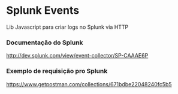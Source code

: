 # Splunk Events

Lib Javascript para criar logs no Splunk via HTTP

### Documentação do Splunk
http://dev.splunk.com/view/event-collector/SP-CAAAE6P

### Exemplo de requisição pro Splunk
https://www.getpostman.com/collections/671bdbe22048240fc5b5

